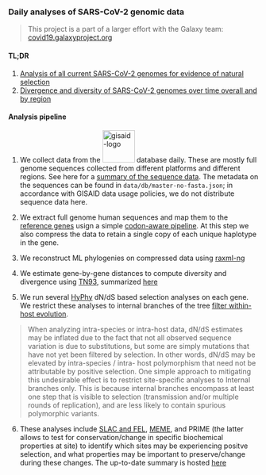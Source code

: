 ### Daily analyses of SARS-CoV-2 genomic data

> This project is a part of a larger effort with the Galaxy team: [covid19.galaxyproject.org](http://covid19.galaxyproject.org])

#### TL;DR

1. [Analysis of all current SARS-CoV-2 genomes for evidence of natural selection](https://observablehq.com/@spond/natural-selection-analysis-of-sars-cov-2-covid-19)
2. [Divergence and diversity of SARS-CoV-2 genomes over time overall and by region](https://observablehq.com/@spond/current-state-of-sars-cov-2-evolution)


#### Analysis pipeline

1. We collect data from the <img src="https://www.gisaid.org/fileadmin/gisaid/img/schild.png" alt="gisaid-logo" width="65"> database daily. These are mostly full genome sequences collected from different platforms and different regions. See here for a [summary of the sequence data](https://observablehq.com/@stevenweaver/case-vs-sequence-count). The metadata on the sequences can be found in `data/db/master-no-fasta.json`; in accordance with GISAID data usage policies, we do not distribute sequence data here.

2. We extract full genome human sequences and map them to the [reference genes](https://www.ncbi.nlm.nih.gov/nuccore/?term=COVID) usign a simple [codon-aware pipeline](https://github.com/veg/hyphy-analyses/tree/master/codon-msa). At this step we also compress the data to retain a single copy of each unique haplotype in the gene.

3. We reconstruct ML phylogenies on compressed data using [raxml-ng](https://github.com/amkozlov/raxml-ng)

4. We estimate gene-by-gene distances to compute diversity and divergence using [TN93](https://github.com/veg/tn93), summarized [here](https://observablehq.com/@spond/current-state-of-sars-cov-2-evolution)

5. We run several [HyPhy](https://github.com/veg/hyphy) dN/dS based selection analyses on each gene. We restrict these analyses to internal branches of the tree [filter within-host evolution](https://journals.plos.org/ploscompbiol/article?id=10.1371/journal.pcbi.0020062).	
>When analyzing intra-species or intra-host data, dN/dS estimates may be inflated due to the fact that not all observed sequence variation is due to substitutions, but some are simply mutations that have not yet been filtered by selection. In other words, dN/dS may be elevated by intra-species / intra- host polymorphism that need not be attributable by positive selection. One simple approach to mitigating this undesirable effect is to restrict site-specific analyses to Internal branches only. This is because internal branches encompass at least one step that is visible to selection (transmission and/or multiple rounds of replication), and are less likely to contain spurious polymorphic variants.

6. These analyses include [SLAC and FEL](https://www.ncbi.nlm.nih.gov/pubmed/15703242), [MEME](https://www.ncbi.nlm.nih.gov/pubmed/22807683), and PRIME (the latter allows to test for conservation/change in specific biochemical properties at site) to identify which sites may be experiencing positve selection, and what properties may be important to preserve/change during these changes. The up-to-date summary is hosted [here](https://observablehq.com/@spond/natural-selection-analysis-of-sars-cov-2-covid-19)
